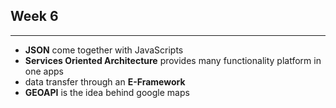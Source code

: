 ## Week 6
---
- **JSON** come together with JavaScripts
- **Services Oriented Architecture** provides many functionality platform in one apps
- data transfer through an **E-Framework**
- **GEOAPI** is the idea behind google maps
